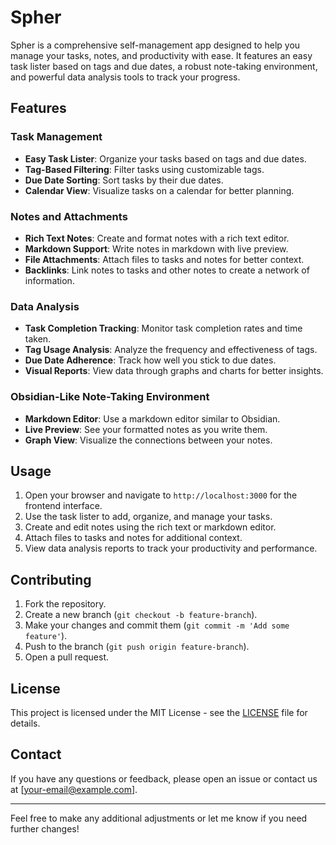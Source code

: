 # Spher

Spher is a comprehensive self-management app designed to help you manage your tasks, notes, and productivity with ease. It features an easy task lister based on tags and due dates, a robust note-taking environment, and powerful data analysis tools to track your progress.

## Features

### Task Management
- **Easy Task Lister**: Organize your tasks based on tags and due dates.
- **Tag-Based Filtering**: Filter tasks using customizable tags.
- **Due Date Sorting**: Sort tasks by their due dates.
- **Calendar View**: Visualize tasks on a calendar for better planning.

### Notes and Attachments
- **Rich Text Notes**: Create and format notes with a rich text editor.
- **Markdown Support**: Write notes in markdown with live preview.
- **File Attachments**: Attach files to tasks and notes for better context.
- **Backlinks**: Link notes to tasks and other notes to create a network of information.

### Data Analysis
- **Task Completion Tracking**: Monitor task completion rates and time taken.
- **Tag Usage Analysis**: Analyze the frequency and effectiveness of tags.
- **Due Date Adherence**: Track how well you stick to due dates.
- **Visual Reports**: View data through graphs and charts for better insights.

### Obsidian-Like Note-Taking Environment
- **Markdown Editor**: Use a markdown editor similar to Obsidian.
- **Live Preview**: See your formatted notes as you write them.
- **Graph View**: Visualize the connections between your notes.

## Usage
1. Open your browser and navigate to `http://localhost:3000` for the frontend interface.
2. Use the task lister to add, organize, and manage your tasks.
3. Create and edit notes using the rich text or markdown editor.
4. Attach files to tasks and notes for additional context.
5. View data analysis reports to track your productivity and performance.

## Contributing
1. Fork the repository.
2. Create a new branch (`git checkout -b feature-branch`).
3. Make your changes and commit them (`git commit -m 'Add some feature'`).
4. Push to the branch (`git push origin feature-branch`).
5. Open a pull request.

## License
This project is licensed under the MIT License - see the [LICENSE](LICENSE) file for details.

## Contact
If you have any questions or feedback, please open an issue or contact us at [your-email@example.com].

---

Feel free to make any additional adjustments or let me know if you need further changes!
